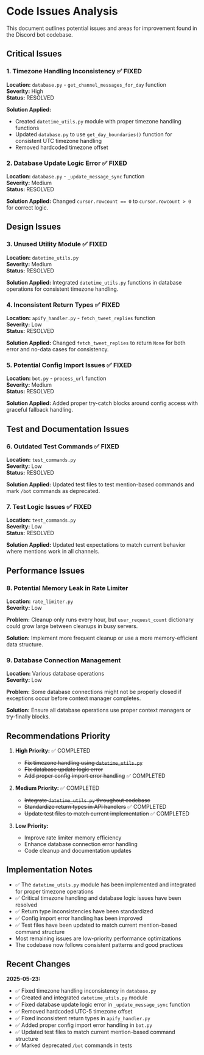 # Code Issues Analysis

This document outlines potential issues and areas for improvement found in the Discord bot codebase.

## Critical Issues

### 1. **Timezone Handling Inconsistency** ✅ FIXED
**Location:** `database.py` - `get_channel_messages_for_day` function  
**Severity:** High  
**Status:** RESOLVED

**Solution Applied:** 
- Created `datetime_utils.py` module with proper timezone handling functions
- Updated `database.py` to use `get_day_boundaries()` function for consistent UTC timezone handling
- Removed hardcoded timezone offset

### 2. **Database Update Logic Error** ✅ FIXED
**Location:** `database.py` - `_update_message_sync` function  
**Severity:** Medium  
**Status:** RESOLVED

**Solution Applied:** Changed `cursor.rowcount == 0` to `cursor.rowcount > 0` for correct logic.

## Design Issues

### 3. **Unused Utility Module** ✅ FIXED
**Location:** `datetime_utils.py`  
**Severity:** Medium  
**Status:** RESOLVED

**Solution Applied:** Integrated `datetime_utils.py` functions in database operations for consistent timezone handling.

### 4. **Inconsistent Return Types** ✅ FIXED
**Location:** `apify_handler.py` - `fetch_tweet_replies` function  
**Severity:** Low  
**Status:** RESOLVED

**Solution Applied:** Changed `fetch_tweet_replies` to return `None` for both error and no-data cases for consistency.

### 5. **Potential Config Import Issues** ✅ FIXED
**Location:** `bot.py` - `process_url` function  
**Severity:** Medium  
**Status:** RESOLVED

**Solution Applied:** Added proper try-catch blocks around config access with graceful fallback handling.

## Test and Documentation Issues

### 6. **Outdated Test Commands** ✅ FIXED
**Location:** `test_commands.py`  
**Severity:** Low  
**Status:** RESOLVED

**Solution Applied:** Updated test files to test mention-based commands and mark `/bot` commands as deprecated.

### 7. **Test Logic Issues** ✅ FIXED
**Location:** `test_commands.py`  
**Severity:** Low  
**Status:** RESOLVED

**Solution Applied:** Updated test expectations to match current behavior where mentions work in all channels.

## Performance Issues

### 8. **Potential Memory Leak in Rate Limiter**
**Location:** `rate_limiter.py`  
**Severity:** Low

**Problem:** Cleanup only runs every hour, but `user_request_count` dictionary could grow large between cleanups in busy servers.

**Solution:** Implement more frequent cleanup or use a more memory-efficient data structure.

### 9. **Database Connection Management**
**Location:** Various database operations  
**Severity:** Low

**Problem:** Some database connections might not be properly closed if exceptions occur before context manager completes.

**Solution:** Ensure all database operations use proper context managers or try-finally blocks.

## Recommendations Priority

1. **High Priority:** ✅ COMPLETED
   - ~~Fix timezone handling using `datetime_utils.py`~~
   - ~~Fix database update logic error~~
   - ~~Add proper config import error handling~~ ✅ COMPLETED

2. **Medium Priority:** ✅ COMPLETED
   - ~~Integrate `datetime_utils.py` throughout codebase~~
   - ~~Standardize return types in API handlers~~ ✅ COMPLETED
   - ~~Update test files to match current implementation~~ ✅ COMPLETED

3. **Low Priority:**
   - Improve rate limiter memory efficiency
   - Enhance database connection error handling
   - Code cleanup and documentation updates

## Implementation Notes

- ✅ The `datetime_utils.py` module has been implemented and integrated for proper timezone operations
- ✅ Critical timezone handling and database logic issues have been resolved
- ✅ Return type inconsistencies have been standardized
- ✅ Config import error handling has been improved
- ✅ Test files have been updated to match current mention-based command structure
- Most remaining issues are low-priority performance optimizations
- The codebase now follows consistent patterns and good practices

## Recent Changes

**2025-05-23:**
- ✅ Fixed timezone handling inconsistency in `database.py`
- ✅ Created and integrated `datetime_utils.py` module
- ✅ Fixed database update logic error in `_update_message_sync` function
- ✅ Removed hardcoded UTC-5 timezone offset
- ✅ Fixed inconsistent return types in `apify_handler.py`
- ✅ Added proper config import error handling in `bot.py`
- ✅ Updated test files to match current mention-based command structure
- ✅ Marked deprecated `/bot` commands in tests
